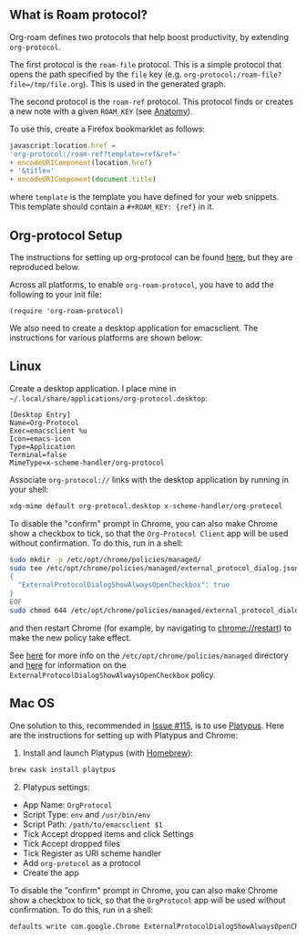 ## What is Roam protocol?

Org-roam defines two protocols that help boost productivity, by
extending `org-protocol`. 

The first protocol is the `roam-file` protocol. This is a simple
protocol that opens the path specified by the `file` key (e.g.
`org-protocol:/roam-file?file=/tmp/file.org`). This is used in the
generated graph.

The second protocol is the `roam-ref` protocol. This protocol finds or
creates a new note with a given `ROAM_KEY` (see
[Anatomy](anatomy.md)).

To use this, create a Firefox bookmarklet as follows:

```javascript
javascript:location.href =
'org-protocol:/roam-ref?template=ref&ref='
+ encodeURIComponent(location.href)
+ '&title='
+ encodeURIComponent(document.title)
```

where `template` is the template you have defined for your web
snippets. This template should contain a `#+ROAM_KEY: {ref}` in it.

## Org-protocol Setup

The instructions for setting up org-protocol can be found
[here][org-protocol-inst], but they are reproduced below.

Across all platforms, to enable `org-roam-protocol`, you have to add
the following to your init file:

```emacs-lisp
(require 'org-roam-protocol)
```

We also need to create a desktop application for emacsclient. The
instructions for various platforms are shown below:

## Linux

Create a desktop application. I place mine in
`~/.local/share/applications/org-protocol.desktop`:

```
[Desktop Entry]
Name=Org-Protocol
Exec=emacsclient %u
Icon=emacs-icon
Type=Application
Terminal=false
MimeType=x-scheme-handler/org-protocol
```

Associate `org-protocol://` links with the desktop application by
running in your shell:

```bash
xdg-mime default org-protocol.desktop x-scheme-handler/org-protocol
```

To disable the "confirm" prompt in Chrome, you can also make Chrome
show a checkbox to tick, so that the `Org-Protocol Client` app will be used
without confirmation. To do this, run in a shell:

```sh
sudo mkdir -p /etc/opt/chrome/policies/managed/
sudo tee /etc/opt/chrome/policies/managed/external_protocol_dialog.json >/dev/null <<'EOF'
{
  "ExternalProtocolDialogShowAlwaysOpenCheckbox": true
}
EOF
sudo chmod 644 /etc/opt/chrome/policies/managed/external_protocol_dialog.json
```

and then restart Chrome (for example, by navigating to <chrome://restart>) to
make the new policy take effect.

See [here](https://www.chromium.org/administrators/linux-quick-start)
for more info on the `/etc/opt/chrome/policies/managed` directory and
[here](https://cloud.google.com/docs/chrome-enterprise/policies/?policy=ExternalProtocolDialogShowAlwaysOpenCheckbox)
for information on the `ExternalProtocolDialogShowAlwaysOpenCheckbox`
policy.


## Mac OS

One solution to this, recommended in [Issue
#115](https://github.com/jethrokuan/org-roam/issues/115), is to use
[Platypus](https://github.com/sveinbjornt/Platypus). Here are the
instructions for setting up with Platypus and Chrome:

1. Install and launch Platypus (with [Homebrew](https://brew.sh/)):

```sh
brew cask install playtpus
```

2. Platypus settings:

- App Name: `OrgProtocol`
- Script Type: `env` and `/usr/bin/env`
- Script Path: `/path/to/emacsclient $1`
- Tick Accept dropped items and click Settings
- Tick Accept dropped files
- Tick Register as URI scheme handler
- Add `org-protocol` as a protocol
- Create the app

To disable the "confirm" prompt in Chrome, you can also make Chrome
show a checkbox to tick, so that the `OrgProtocol` app will be used
without confirmation. To do this, run in a shell:

```sh
defaults write com.google.Chrome ExternalProtocolDialogShowAlwaysOpenCheckbox -bool true
```

[org-protocol-inst]: https://orgmode.org/worg/org-contrib/org-protocol.html
